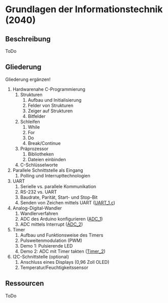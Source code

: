 # Grundlagen der Informationstechnik (2040)

## Beschreibung
ToDo

## Gliederung
Gliederung ergänzen!

1. Hardwarenahe C-Programmierung
    1. Strukturen
        1. Aufbau und Initialisierung
        2. Felder von Strukturen
        3. Zeiger auf Strukturen
        4. Bitfelder
    2. Schleifen
        1. While
        2. For
        3. Do
        4. Break/Continue
    3. Präprozessor
        1. Bibliotheken
        2. Dateien einbinden
    1. C-Schlüsselworte
2. Parallele Schnittstelle als Eingang
    1. Polling und Interrupttechnologien
3. UART
    1. Serielle vs. parallele Kommunikation
    2. RS-232 vs. UART
    3. Baudrate, Parität, Start- und Stop-Bit
    4. Senden von Zeichen mittels UART ([UART_1.c](./src/UART_1))
5. Analog-Digital-Wandler
    1. Wandlerverfahren
    2. ADC des Arduino konfigurieren ([ADC_1](./src/ADC_1))
    3. ADC mittels Interrupt ([ADC_2](./src/ADC_2))
6. Timer
    1. Aufbau und Funktionsweise des Timers
    2. Pulsweitenmodulation (PWM)
    3. Demo 1: Pulsierende LED
    4. Demo 2: ADC mit Timer takten ([Timer_2](./src/Timer_2))
7. I2C-Schnittstelle (optional)
    1. Anschluss eines Displays (0,96 Zoll OLED)
    2. Temperatur/Feuchtigkeitssensor

## Ressourcen
ToDo


